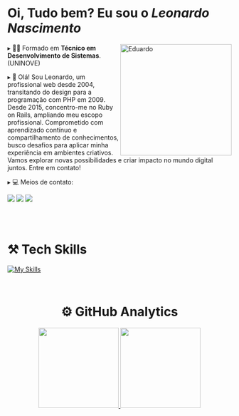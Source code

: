 <div>
  <h1 align="left">Oi, Tudo bem? Eu sou o <i>Leonardo Nascimento</i></h1>
  <div align="left">
      <img align="right" alt="Eduardo" height="250em" width="250em" src="https://i.gifer.com/origin/81/819e6ef27c2f13b211813f61ee68b201_w200.gif">
    <p> ▸ 👨‍🎓 Formado em <b>Técnico em Desenvolvimento de Sistemas</b>. (UNINOVE)</p>
    <p> ▸ 📌 Olá! Sou Leonardo, um profissional web desde 2004, transitando do design para a programação com PHP em 2009. Desde 2015, concentro-me no Ruby on Rails, ampliando meu escopo profissional. Comprometido com aprendizado contínuo e compartilhamento de conhecimentos, busco desafios para aplicar minha experiência em ambientes criativos. Vamos explorar novas possibilidades e criar impacto no mundo digital juntos. Entre em contato! </p>
    <p> ▸ 💻 Meios de contato: </p>
     <div align="left">
        <a href="https://www.instagram.com/leoh.oliveira/" target="_blank"><img src="https://img.shields.io/badge/Instagram-E4405F?style=for-the-badge&logo=instagram&logoColor=white" target="_blank"></a>
        <a href="https://www.linkedin.com/in/leonardo-oliveira-nascimento/" target="_blank"><img src="https://img.shields.io/badge/LinkedIn-0077B5?style=for-the-badge&logo=linkedin&logoColor=white" target="_blank"></a>
        <a href="mailto:contatos_leo@hotmail.com"><img src="https://img.shields.io/badge/-Outlook-%23333?style=for-the-badge&logo=mailboxdotorg&logoColor=white" target="_blank"></a>
    </div>
  </div>
</div>

<br><br>

<div>
  
  <h1 align="left"> <b> ⚒ Tech Skills </b> </h1>
  
  [![My Skills](https://skillicons.dev/icons?i=ruby,rails,php,laravel,js,typescript,wordpress,vue,react,git,github,mysql,aws,nodejs,docker,postgres,redis,aws,ps,ai,figma,bootstrap)](https://skillicons.dev)
  
</div>

<br>

<div align="center">
  <h1> <b> ⚙️ GitHub Analytics </b> </h1>
  <a href="[https://github.com/eduufreire](https://github.com/leoholiveira)">
  <img height="180em" src="https://github-readme-stats.vercel.app/api?username=leoholiveira&show_icons=true&theme=radical&include_all_commits=true&count_private=true"/>
  <img height="180em" src="https://github-readme-stats.vercel.app/api/top-langs/?username=leoholiveira&layout=compact&langs_count=7&theme=radical"/></a>
</div>
